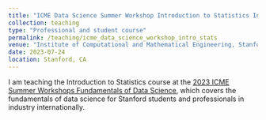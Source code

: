 ```yaml
---
title: "ICME Data Science Summer Workshop Introduction to Statistics Instructor"
collection: teaching
type: "Professional and student course"
permalink: /teaching/icme_data_science_workshop_intro_stats
venue: "Institute of Computational and Mathematical Engineering, Stanford University"
date: 2023-07-24
location: Stanford, CA
---
```


I am teaching the Introduction to Statistics course at the [2023 ICME Summer Workshops Fundamentals of Data Science](https://icme.stanford.edu/events/workshop/icme-summer-workshops-2023-fundamentals-data-science), which covers the fundamentals of data science for Stanford students and professionals in industry internationally.
